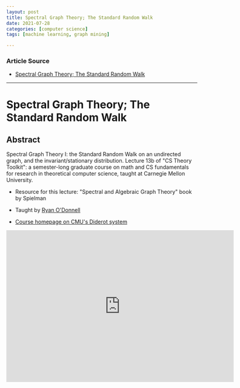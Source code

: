 ```yaml
---
layout: post
title: Spectral Graph Theory; The Standard Random Walk 
date: 2021-07-28
categories: [computer science]
tags: [machine learning, graph mining]

---
```


### Article Source

* [Spectral Graph Theory; The Standard Random Walk](https://www.youtube.com/watch?v=M8TGCBaebtg&list=PLm3J0oaFux3ZYpFLwwrlv_EHH9wtH6pnX&index=44)


---


# Spectral Graph Theory; The Standard Random Walk 

## Abstract

Spectral Graph Theory I: the Standard Random Walk on an undirected graph, and the invariant/stationary distribution.  Lecture 13b of "CS Theory Toolkit": a semester-long graduate course on math and CS fundamentals for research in theoretical computer science, taught at Carnegie Mellon University.

* Resource for this lecture: "Spectral and Algebraic Graph Theory" book by Spielman

* Taught by [Ryan O'Donnell](https://www.cs.cmu.edu/~odonnell)

* [Course homepage on CMU's Diderot system](https://www.diderot.one/course/28/)


<iframe width="600" height="400" src="https://www.youtube.com/embed/M8TGCBaebtg" title="YouTube video player" frameborder="0" allow="accelerometer; autoplay; clipboard-write; encrypted-media; gyroscope; picture-in-picture" allowfullscreen></iframe>